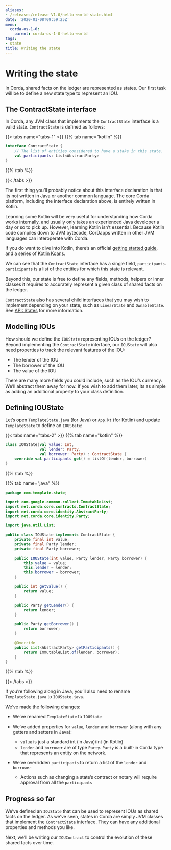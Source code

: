 ```yaml
---
aliases:
- /releases/release-V1.0/hello-world-state.html
date: '2020-01-08T09:59:25Z'
menu:
  corda-os-1-0:
    parent: corda-os-1-0-hello-world
tags:
- state
title: Writing the state
---
```





# Writing the state

In Corda, shared facts on the ledger are represented as states. Our first task will be to define a new state type to
represent an IOU.


## The ContractState interface

In Corda, any JVM class that implements the `ContractState` interface is a valid state. `ContractState` is
defined as follows:

{{< tabs name="tabs-1" >}}
{{% tab name="kotlin" %}}
```kotlin
interface ContractState {
    // The list of entities considered to have a stake in this state.
    val participants: List<AbstractParty>
}
```
{{% /tab %}}

{{< /tabs >}}

The first thing you’ll probably notice about this interface declaration is that its not written in Java or another
common language. The core Corda platform, including the interface declaration above, is entirely written in Kotlin.

Learning some Kotlin will be very useful for understanding how Corda works internally, and usually only takes an
experienced Java developer a day or so to pick up. However, learning Kotlin isn’t essential. Because Kotlin code
compiles down to JVM bytecode, CorDapps written in other JVM languages can interoperate with Corda.

If you do want to dive into Kotlin, there’s an official
[getting started guide](https://kotlinlang.org/docs/tutorials/), and a series of
[Kotlin Koans](https://kotlinlang.org/docs/tutorials/koans.html).

We can see that the `ContractState` interface has a single field, `participants`. `participants` is a list of the
entities for which this state is relevant.

Beyond this, our state is free to define any fields, methods, helpers or inner classes it requires to accurately
represent a given class of shared facts on the ledger.

`ContractState` also has several child interfaces that you may wish to implement depending on your state, such as
`LinearState` and `OwnableState`. See [API: States](api-states.md) for more information.


## Modelling IOUs

How should we define the `IOUState` representing IOUs on the ledger? Beyond implementing the `ContractState`
interface, our `IOUState` will also need properties to track the relevant features of the IOU:


* The lender of the IOU
* The borrower of the IOU
* The value of the IOU

There are many more fields you could include, such as the IOU’s currency. We’ll abstract them away for now. If
you wish to add them later, its as simple as adding an additional property to your class definition.


## Defining IOUState

Let’s open `TemplateState.java` (for Java) or `App.kt` (for Kotlin) and update `TemplateState` to
define an `IOUState`:

{{< tabs name="tabs-2" >}}
{{% tab name="kotlin" %}}
```kotlin
class IOUState(val value: Int,
               val lender: Party,
               val borrower: Party) : ContractState {
    override val participants get() = listOf(lender, borrower)
}
```
{{% /tab %}}

{{% tab name="java" %}}
```java
package com.template.state;

import com.google.common.collect.ImmutableList;
import net.corda.core.contracts.ContractState;
import net.corda.core.identity.AbstractParty;
import net.corda.core.identity.Party;

import java.util.List;

public class IOUState implements ContractState {
    private final int value;
    private final Party lender;
    private final Party borrower;

    public IOUState(int value, Party lender, Party borrower) {
        this.value = value;
        this.lender = lender;
        this.borrower = borrower;
    }

    public int getValue() {
        return value;
    }

    public Party getLender() {
        return lender;
    }

    public Party getBorrower() {
        return borrower;
    }

    @Override
    public List<AbstractParty> getParticipants() {
        return ImmutableList.of(lender, borrower);
    }
}
```
{{% /tab %}}

{{< /tabs >}}

If you’re following along in Java, you’ll also need to rename `TemplateState.java` to `IOUState.java`.

We’ve made the following changes:


* We’ve renamed `TemplateState` to `IOUState`
* We’ve added properties for `value`, `lender` and `borrower` (along with any getters and setters in Java):
    * `value` is just a standard int (in Java)/Int (in Kotlin)
    * `lender` and `borrower` are of type `Party`. `Party` is a built-in Corda type that represents an entity on
the network.


* We’ve overridden `participants` to return a list of the `lender` and `borrower`
    * Actions such as changing a state’s contract or notary will require approval from all the `participants`




## Progress so far

We’ve defined an `IOUState` that can be used to represent IOUs as shared facts on the ledger. As we’ve seen, states in
Corda are simply JVM classes that implement the `ContractState` interface. They can have any additional properties and
methods you like.

Next, we’ll be writing our `IOUContract` to control the evolution of these shared facts over time.


